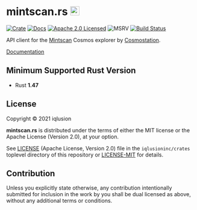 # mintscan.rs <a href="https://www.iqlusion.io"><img src="https://storage.googleapis.com/iqlusion-production-web/img/logo/iqlusion-rings-sm.png" alt="iqlusion" width="24" height="24"></a>

[![Crate][crate-image]][crate-link]
[![Docs][docs-image]][docs-link]
[![Apache 2.0 Licensed][license-image]][license-link]
![MSRV][rustc-image]
[![Build Status][build-image]][build-link]

API client for the [Mintscan] Cosmos explorer by [Cosmostation].

[Documentation][docs-link]

## Minimum Supported Rust Version

- Rust **1.47**

## License

Copyright © 2021 iqlusion

**mintscan.rs** is distributed under the terms of either the MIT license
or the Apache License (Version 2.0), at your option.

See [LICENSE] (Apache License, Version 2.0) file in the `iqlusioninc/crates`
toplevel directory of this repository or [LICENSE-MIT] for details.

## Contribution

Unless you explicitly state otherwise, any contribution intentionally
submitted for inclusion in the work by you shall be dual licensed as above,
without any additional terms or conditions.

[//]: # (badges)

[crate-image]: https://img.shields.io/crates/v/mintscan.svg
[crate-link]: https://crates.io/crates/mintscan
[docs-image]: https://docs.rs/mintscan/badge.svg
[docs-link]: https://docs.rs/mintscan/
[license-image]: https://img.shields.io/badge/license-Apache2.0/MIT-blue.svg
[license-link]: https://github.com/iqlusioninc/crates/blob/main/LICENSE
[rustc-image]: https://img.shields.io/badge/rustc-1.47+-blue.svg
[build-image]: https://github.com/iqlusioninc/crates/actions/workflows/mintscan.yml/badge.svg
[build-link]: https://github.com/iqlusioninc/crates/actions/workflows/mintscan.yml

[//]: # (general links)

[Mintscan]: https://www.mintscan.io/
[Cosmostation]: https://www.cosmostation.io/
[LICENSE]: https://github.com/iqlusioninc/crates/blob/main/LICENSE
[LICENSE-MIT]: https://github.com/iqlusioninc/crates/blob/main/iqhttp/LICENSE-MIT
